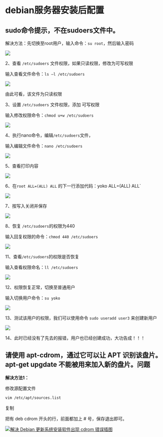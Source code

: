 # debian服务器安装后配置

## sudo命令提示，不在sudoers文件中。

解决方法：先切换至root用户，输入命令：`su root`，然后输入密码

![](https://pic1.zhimg.com/80/v2-1c47cdf0fcda338d912edede4ed65de4_1440w.webp)

2、查看 `/etc/sudoers` 文件权限，如果只读权限，修改为可写权限

输入查看文件命令：`ls –l /etc/sudoers`

![](https://pic2.zhimg.com/80/v2-8f3bb88c86d6fb6a3f763b90b01020ed_1440w.webp)

由此可看，该文件为只读权限

3、设置 `/etc/sudoers` 文件权限，添加 可写权限

输入修改权限命令：`chmod u+w /etc/sudoers`

![](https://pic4.zhimg.com/80/v2-8e88514c802e9c19d154eb75ef44071f_1440w.webp)

4、执行nano命令，编辑`/etc/sudoers`文件，

输入编辑文件命令：`nano /etc/sudoers`

![](https://pic2.zhimg.com/80/v2-34228d384c9207849485139d42710891_1440w.webp)

5、查看打印内容

![](https://pic3.zhimg.com/80/v2-9972d62327169d33337f70709612942e_1440w.webp)

6、在`root ALL=(ALL) ALL` 的下一行添加代码：yoko  ALL=(ALL) ALL`

![](https://pic4.zhimg.com/80/v2-eab5130293a5072c6072368d228bf2df_1440w.webp)

7、按写入关闭并保存

![](https://pic1.zhimg.com/80/v2-d5f7dca7f232b952c5852bbe3cb8f0b4_1440w.webp)

8、恢复 `/etc/sudoers`的权限为440

输入回复权限的命令：`chmod 440 /etc/sudoers`

![](https://pic3.zhimg.com/80/v2-c8236c7e6257287a17c2e661f4d46612_1440w.webp)

11、查看`/etc/sudoers`的权限是否恢复

输入查看权限命名：`ll /etc/sudoers`

![](https://pic1.zhimg.com/80/v2-9d5a7e78bbbb2739f2b358c60598d9e8_1440w.webp)

12、权限恢复正常，切换至普通用户

输入切换用户命令：`su yoko`

![](https://pic4.zhimg.com/80/v2-79ea96c61cf7ca1d02fed999085f4eeb_1440w.webp)

13、测试该用户的权限，我们可以使用命令 `sudo useradd user3` 来创建新用户

![](https://pic3.zhimg.com/80/v2-0c8f5828287340835fae7acf20acf62a_1440w.webp)

14、此时已经没有了先去的报错，用户也已经创建成功，大功告成！！！

## 请使用 apt-cdrom，通过它可以让 APT 识别该盘片。apt-get upgdate 不能被用来加入新的盘片。问题

**解决方法1：**

修改源配置文件

```html
vim /etc/apt/sources.list
```

复制

把有 deb cdrom 开头的行，前面都加上 # 号，保存退出即可。

[![解决 Debian 更新系统安装软件出现 cdrom 错误插图](https://www.11343.com/wp-content/uploads/2023/06/debian_cdrom_02.png "解决 Debian 更新系统安装软件出现 cdrom 错误插图")](https://www.11343.com/wp-content/uploads/2023/06/debian_cdrom_02.png)
